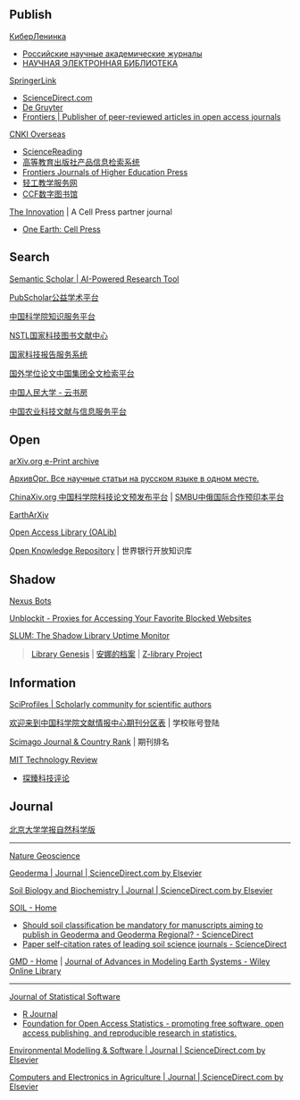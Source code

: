 
## Publish

[КиберЛенинка](https://cyberleninka.ru/)

- [Российские научные академические журналы](https://sciencejournals.ru/)
- [НАУЧНАЯ ЭЛЕКТРОННАЯ БИБЛИОТЕКА](https://elibrary.ru/defaultx.asp)

[SpringerLink](https://link.springer.com/)

- [ScienceDirect.com](https://www.sciencedirect.com/)
- [De Gruyter](https://www.degruyter.com/)
- [Frontiers | Publisher of peer-reviewed articles in open access journals](https://www.frontiersin.org/)

[CNKI Overseas](https://www.cnki.net/)

- [ScienceReading](https://book.sciencereading.cn/shop/main/Login/shopFrame.do)
- [高等教育出版社产品信息检索系统](https://xuanshu.hep.com.cn/)
- [Frontiers Journals of Higher Education Press](https://journal.hep.com.cn/hep/EN/hep/home.shtml)
- [轻工教学服务网](https://edu.chlip.com.cn/blog)
- [CCF数字图书馆](https://dl.ccf.org.cn/)

[The Innovation](https://www.the-innovation.org/) | A Cell Press partner journal

- [One Earth: Cell Press](https://www.cell.com/one-earth/home)

## Search

[Semantic Scholar | AI-Powered Research Tool](https://www.semanticscholar.org/)

[PubScholar公益学术平台](https://pubscholar.cn/)

[中国科学院知识服务平台](https://www.las.ac.cn/)

[NSTL国家科技图书文献中心](https://www.nstl.gov.cn/index.html)

[国家科技报告服务系统](https://www.nstrs.cn/index)

[国外学位论文中国集团全文检索平台](https://www.pqdtcn.com/)

[中国人民大学 - 云书房](https://vstudy.ruc.edu.cn/mystudy/search/index)

[中国农业科技文献与信息服务平台](https://nais.net.cn/)

## Open

[arXiv.org e-Print archive](https://arxiv.org/)

[АрхивОрг. Все научные статьи на русском языке в одном месте.](https://arxivorg.ru/)

[ChinaXiv.org 中国科学院科技论文预发布平台](https://www.chinaxiv.org/home.htm) | [SMBU中俄国际合作预印本平台](https://smbu.chinaxiv.org/server/generalindex.htm)

[EarthArXiv](https://eartharxiv.org/)

[Open Access Library (OALib)](https://www.oalib.com/)

[Open Knowledge Repository](https://openknowledge.worldbank.org/home) | 世界银行开放知识库

## Shadow

[Nexus Bots](https://libstc.nexus/)

[Unblockit - Proxies for Accessing Your Favorite Blocked Websites](https://unblockits.com/)

[SLUM: The Shadow Library Uptime Monitor](https://open-slum.org/)

> [Library Genesis](https://www.ooopn.com/tool/libgen/) | [安娜的档案](https://zh.annas-archive.org/) | [Z-library Project](https://z-lib.gs/)

## Information

[SciProfiles | Scholarly community for scientific authors](https://sciprofiles.com/)

[欢迎来到中国科学院文献情报中心期刊分区表](https://www.fenqubiao.com/) | 学校账号登陆

[Scimago Journal & Country Rank](https://www.scimagojr.com/) | 期刊排名

[MIT Technology Review](https://www.technologyreview.com/)

- [探臻科技评论](https://tanzhen.tsinghua.edu.cn/)

## Journal

[北京大学学报自然科学版](https://xbna.pku.edu.cn/CN/0479-8023/home.shtml)

------

[Nature Geoscience](https://www.nature.com/ngeo/)

[Geoderma | Journal | ScienceDirect.com by Elsevier](https://www.sciencedirect.com/journal/geoderma)

[Soil Biology and Biochemistry | Journal | ScienceDirect.com by Elsevier](https://www.sciencedirect.com/journal/soil-biology-and-biochemistry)

[SOIL - Home](https://www.soil-journal.net/)

- [Should soil classification be mandatory for manuscripts aiming to publish in Geoderma and Geoderma Regional? - ScienceDirect](https://www.sciencedirect.com/science/article/pii/S0016706123003191?via%3Dihub)
- [Paper self-citation rates of leading soil science journals - ScienceDirect](https://www.sciencedirect.com/science/article/pii/S0341816221000916?via%3Dihub)

[GMD - Home](https://geoscientific-model-development.net/) | [Journal of Advances in Modeling Earth Systems - Wiley Online Library](https://agupubs.onlinelibrary.wiley.com/journal/19422466)

------

[Journal of Statistical Software](https://www.jstatsoft.org/index)

- [R Journal](https://journal.r-project.org/)
- [Foundation for Open Access Statistics - promoting free software, open access publishing, and reproducible research in statistics.](https://www.foastat.org/)

[Environmental Modelling & Software | Journal | ScienceDirect.com by Elsevier](https://www.sciencedirect.com/journal/environmental-modelling-and-software)

[Computers and Electronics in Agriculture | Journal | ScienceDirect.com by Elsevier](https://www.sciencedirect.com/journal/computers-and-electronics-in-agriculture)